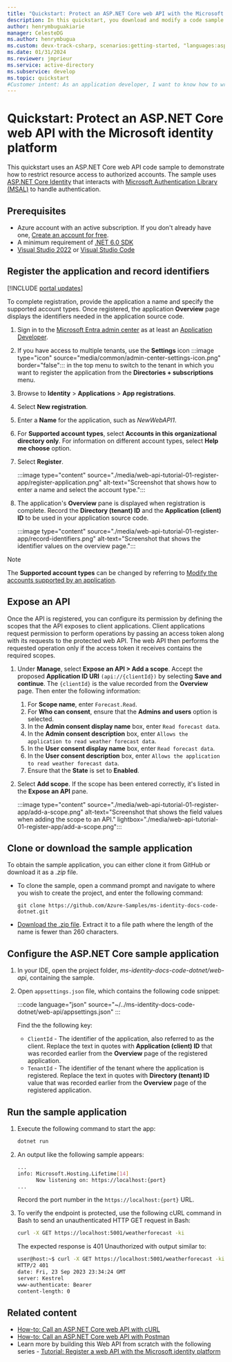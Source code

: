 ```yaml
---
title: "Quickstart: Protect an ASP.NET Core web API with the Microsoft identity platform"
description: In this quickstart, you download and modify a code sample that demonstrates how to protect an ASP.NET Core web API by using the Microsoft identity platform for authorization.
author: henrymbuguakiarie
manager: CelesteDG
ms.author: henrymbugua
ms.custom: devx-track-csharp, scenarios:getting-started, "languages:aspnet-core", mode-api, 
ms.date: 01/31/2024
ms.reviewer: jmprieur
ms.service: active-directory
ms.subservice: develop
ms.topic: quickstart
#Customer intent: As an application developer, I want to know how to write an ASP.NET Core web API that uses the Microsoft identity platform to authorize API requests from clients.
---
```


# Quickstart: Protect an ASP.NET Core web API with the Microsoft identity platform

This quickstart uses an ASP.NET Core web API code sample to demonstrate how to restrict resource access to authorized accounts. The sample uses [ASP.NET Core Identity](/aspnet/core/security/authentication/identity) that interacts with [Microsoft Authentication Library (MSAL)](msal-overview.md) to handle authentication.


## Prerequisites

- Azure account with an active subscription. If you don't already have one, [Create an account for free](https://azure.microsoft.com/free/?WT.mc_id=A261C142F).
- A minimum requirement of [.NET 6.0 SDK](https://dotnet.microsoft.com/download/dotnet)
- [Visual Studio 2022](https://visualstudio.microsoft.com/vs/) or [Visual Studio Code](https://code.visualstudio.com/)

## Register the application and record identifiers

[!INCLUDE [portal updates](~/includes/portal-update.md)]

To complete registration, provide the application a name and specify the supported account types. Once registered, the application **Overview** page displays the identifiers needed in the application source code.

1. Sign in to the [Microsoft Entra admin center](https://entra.microsoft.com) as at least an [Application Developer](~/identity/role-based-access-control/permissions-reference.md#application-developer).
1. If you have access to multiple tenants, use the **Settings** icon :::image type="icon" source="media/common/admin-center-settings-icon.png" border="false"::: in the top menu to switch to the tenant in which you want to register the application from the **Directories + subscriptions** menu.
1. Browse to **Identity** > **Applications** > **App registrations**.
1. Select **New registration**.
1. Enter a **Name** for the application, such as *NewWebAPI1*.
1. For **Supported account types**, select **Accounts in this organizational directory only**. For information on different account types, select **Help me choose** option.
1. Select **Register**.

    :::image type="content" source="./media/web-api-tutorial-01-register-app/register-application.png" alt-text="Screenshot that shows how to enter a name and select the account type.":::

1. The application's **Overview** pane is displayed when registration is complete. Record the **Directory (tenant) ID** and the **Application (client) ID** to be used in your application source code.

    :::image type="content" source="./media/web-api-tutorial-01-register-app/record-identifiers.png" alt-text="Screenshot that shows the identifier values on the overview page.":::

>[!NOTE]
> The **Supported account types** can be changed by referring to [Modify the accounts supported by an application](howto-modify-supported-accounts.md).

## Expose an API

Once the API is registered, you can configure its permission by defining the scopes that the API exposes to client applications. Client applications request permission to perform operations by passing an access token along with its requests to the protected web API. The web API then performs the requested operation only if the access token it receives contains the required scopes.

1. Under **Manage**, select **Expose an API > Add a scope**. Accept the proposed **Application ID URI** `(api://{clientId})` by selecting **Save and continue**. The `{clientId}` is the value recorded from the **Overview** page. Then enter the following information:
    1. For **Scope name**, enter `Forecast.Read`.
    1. For **Who can consent**, ensure that the **Admins and users** option is selected.
    1. In the **Admin consent display name** box, enter `Read forecast data`.
    1. In the **Admin consent description** box, enter `Allows the application to read weather forecast data`.
    1. In the **User consent display name** box, enter `Read forecast data`.
    1. In the **User consent description** box, enter `Allows the application to read weather forecast data`.
    1. Ensure that the **State** is set to **Enabled**.
1. Select **Add scope**. If the scope has been entered correctly, it's listed in the **Expose an API** pane.

    :::image type="content" source="./media/web-api-tutorial-01-register-app/add-a-scope.png" alt-text="Screenshot that shows the field values when adding the scope to an API." lightbox="./media/web-api-tutorial-01-register-app/add-a-scope.png":::

## Clone or download the sample application

To obtain the sample application, you can either clone it from GitHub or download it as a _.zip_ file.

- To clone the sample, open a command prompt and navigate to where you wish to create the project, and enter the following command:

  ```console
  git clone https://github.com/Azure-Samples/ms-identity-docs-code-dotnet.git
  ```

- [Download the .zip file](https://github.com/Azure-Samples/ms-identity-docs-code-dotnet/archive/refs/heads/main.zip). Extract it to a file path where the length of the name is fewer than 260 characters.

## Configure the ASP.NET Core sample application

1. In your IDE, open the project folder, _ms-identity-docs-code-dotnet/web-api_, containing the sample.
1. Open `appsettings.json` file, which contains the following code snippet:

    :::code language="json" source="~/../ms-identity-docs-code-dotnet/web-api/appsettings.json" :::

    Find the the following key:

    - `ClientId` - The identifier of the application, also referred to as the client. Replace the text in quotes with **Application (client) ID** that was recorded earlier from the **Overview** page of the registered application.
    - `TenantId` - The identifier of the tenant where the application is registered. Replace the text in quotes with **Directory (tenant) ID** value that was recorded earlier from the **Overview** page of the registered application.

## Run the sample application

1. Execute the following command to start the app:

   ```bash
   dotnet run
   ```

1. An output like the following sample appears:

   ```bash
   ...
   info: Microsoft.Hosting.Lifetime[14]
         Now listening on: https://localhost:{port}
   ...
   ```

   Record the port number in the `https://localhost:{port}` URL.

1. To verify the endpoint is protected, use the following cURL command in Bash to send an unauthenticated HTTP GET request in Bash:

   ```bash
   curl -X GET https://localhost:5001/weatherforecast -ki
   ```

   The expected response is 401 Unauthorized with output similar to:

   ```bash
   user@host:~$ curl -X GET https://localhost:5001/weatherforecast -ki
   HTTP/2 401
   date: Fri, 23 Sep 2023 23:34:24 GMT
   server: Kestrel
   www-authenticate: Bearer
   content-length: 0
   ```

## Related content

- [How-to: Call an ASP.NET Core web API with cURL](howto-call-a-web-api-with-curl.md)
- [How-to: Call an ASP.NET Core web API with Postman](howto-call-a-web-api-with-postman.md)
- Learn more by building this Web API from scratch with the following series - [Tutorial: Register a web API with the Microsoft identity platform](./web-app-tutorial-01-register-application.md)
